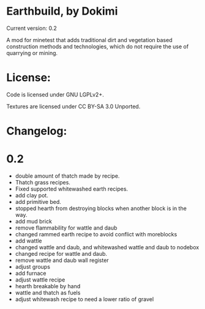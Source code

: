 # Earthbuild, by Dokimi

Current version: 0.2

A mod for minetest that adds traditional dirt and vegetation based construction methods and technologies, which do not require the use of quarrying or mining.

# License:

Code is licensed under GNU LGPLv2+.

Textures are licensed under CC BY-SA 3.0 Unported.


# Changelog:

# 0.2
- double amount of thatch made by recipe.
- Thatch grass recipes.
- Fixed supported whitewashed earth recipes. 
- add clay pot. 
- add primitive bed. 
- stopped hearth from destroying blocks when another block is in the way. 
- add mud brick
- remove flammability for wattle and daub 
- changed rammed earth recipe to avoid conflict with moreblocks 
- add wattle
- changed wattle and daub, and whitewashed wattle and daub to nodebox
- changed recipe for wattle and daub.
- remove wattle and daub wall register
- adjust groups
- add furnace
- adjust wattle recipe
- hearth breakable by hand
- wattle and thatch as fuels
- adjust whitewash recipe to need a lower ratio of gravel
